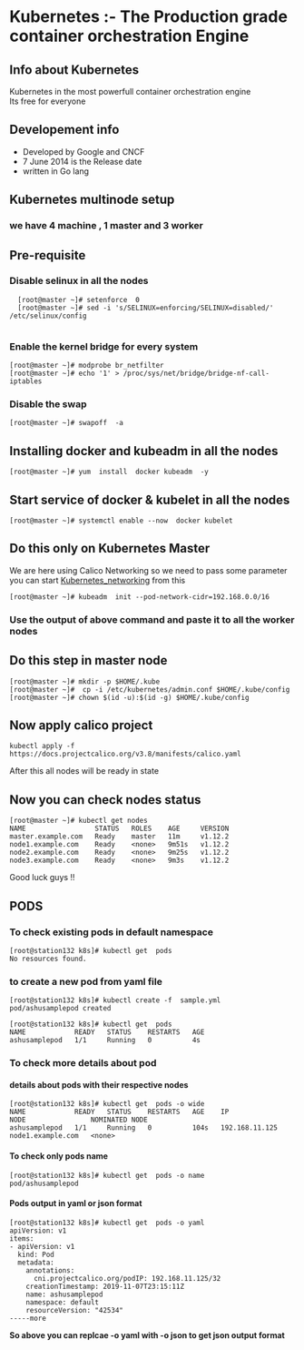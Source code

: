 # Kubernetes :- The Production grade container orchestration  Engine 
## Info about Kubernetes
Kubernetes in the most powerfull container orchestration engine <br/>
Its free for everyone <br/>
## Developement  info 
<ul>
	<li> Developed by Google and CNCF  </li>
	<li> 7 June 2014 is the Release date  </li>
	<li> written in Go lang  </li>
	
</ul>

## Kubernetes multinode setup 
###  we have 4 machine , 1 master and 3 worker
## Pre-requisite 

### Disable selinux in all the nodes

```
  [root@master ~]# setenforce  0
  [root@master ~]# sed -i 's/SELINUX=enforcing/SELINUX=disabled/'  /etc/selinux/config
  
 ```
 
 ### Enable the kernel bridge for every system
 ```
 [root@master ~]# modprobe br_netfilter
 [root@master ~]# echo '1' > /proc/sys/net/bridge/bridge-nf-call-iptables
 ```
 ### Disable the swap 
 ```
 [root@master ~]# swapoff  -a
 ```
 ## Installing  docker and kubeadm in all the nodes 
 ```
 [root@master ~]# yum  install  docker kubeadm  -y
 ```
 ## Start service of docker & kubelet in all the nodes 
 ```
 [root@master ~]# systemctl enable --now  docker kubelet
 ```
 ## Do this only on Kubernetes Master 
 We are here using Calico Networking so we need to pass some parameter 
 you can start [Kubernetes_networking](https://kubernetes.io/docs/setup/production-environment/tools/kubeadm/create-cluster-kubeadm/) from this  <br/>
 
```
[root@master ~]# kubeadm  init --pod-network-cidr=192.168.0.0/16
```
### Use the output of above command and paste it to all the worker nodes

## Do this step in master node 
```
[root@master ~]# mkdir -p $HOME/.kube
[root@master ~]#  cp -i /etc/kubernetes/admin.conf $HOME/.kube/config
[root@master ~]# chown $(id -u):$(id -g) $HOME/.kube/config
```

##  Now apply calico project 
```
kubectl apply -f https://docs.projectcalico.org/v3.8/manifests/calico.yaml
```
After this all nodes will be ready in state

## Now you can check nodes status
```
[root@master ~]# kubectl get nodes
NAME                 STATUS   ROLES    AGE     VERSION
master.example.com   Ready    master   11m     v1.12.2
node1.example.com    Ready    <none>   9m51s   v1.12.2
node2.example.com    Ready    <none>   9m25s   v1.12.2
node3.example.com    Ready    <none>   9m3s    v1.12.2
```

Good luck guys !!

##  PODS 

### To check existing pods in default namespace 
```
[root@station132 k8s]# kubectl get  pods
No resources found.
```

###  to create a new pod from yaml file 
```
[root@station132 k8s]# kubectl create -f  sample.yml 
pod/ashusamplepod created

[root@station132 k8s]# kubectl get  pods
NAME            READY   STATUS    RESTARTS   AGE
ashusamplepod   1/1     Running   0          4s

```

###  To check more details about pod

####  details about pods with their respective nodes 
```
[root@station132 k8s]# kubectl get  pods -o wide 
NAME            READY   STATUS    RESTARTS   AGE    IP               NODE                NOMINATED NODE
ashusamplepod   1/1     Running   0          104s   192.168.11.125   node1.example.com   <none>
```

####  To check only pods name 
```
[root@station132 k8s]# kubectl get  pods -o name
pod/ashusamplepod

```

####  Pods output in yaml or  json format 
```
[root@station132 k8s]# kubectl get  pods -o yaml 
apiVersion: v1
items:
- apiVersion: v1
  kind: Pod
  metadata:
    annotations:
      cni.projectcalico.org/podIP: 192.168.11.125/32
    creationTimestamp: 2019-11-07T23:15:11Z
    name: ashusamplepod
    namespace: default
    resourceVersion: "42534"
-----more
```
<b> So above you can replcae  -o yaml with -o json to get json output format </b>


